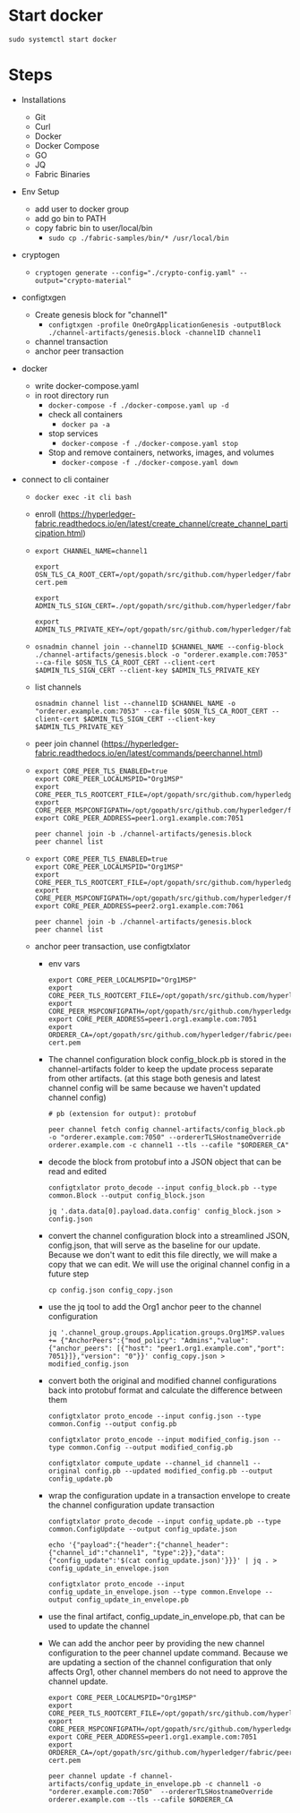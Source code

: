 # Start docker
```sudo systemctl start docker```

# Steps

- Installations
	- Git
	- Curl
	- Docker
	- Docker Compose
	- GO
	- JQ
	- Fabric Binaries
	
- Env Setup
	- add user to docker group
	- add go bin to PATH
	- copy fabric bin to user/local/bin
		- ```sudo cp ./fabric-samples/bin/* /usr/local/bin```

- cryptogen
	- ```cryptogen generate --config="./crypto-config.yaml" --output="crypto-material"```

- configtxgen
	- Create genesis block for "channel1"
		- ```configtxgen -profile OneOrgApplicationGenesis -outputBlock ./channel-artifacts/genesis.block -channelID channel1```
	- channel transaction
	- anchor peer transaction
- docker
	- write docker-compose.yaml
	- in root directory run
		- ```docker-compose -f ./docker-compose.yaml up -d```
		- check all containers
			- ```docker pa -a```
		- stop services
			- ```docker-compose -f ./docker-compose.yaml stop```
		- Stop and remove containers, networks, images, and volumes
			- ```docker-compose -f ./docker-compose.yaml down```
- connect to cli container
	- ```docker exec -it cli bash```

	- enroll (https://hyperledger-fabric.readthedocs.io/en/latest/create_channel/create_channel_participation.html)
	-	```
		export CHANNEL_NAME=channel1

		export OSN_TLS_CA_ROOT_CERT=/opt/gopath/src/github.com/hyperledger/fabric/peer/crypto/ordererOrganizations/example.com/orderers/orderer.example.com/msp/tlscacerts/tlsca.example.com-cert.pem

		export ADMIN_TLS_SIGN_CERT=./opt/gopath/src/github.com/hyperledger/fabric/peer/crypto/ordererOrganizations/example.com/orderers/orderer.example.com/tls/server.crt

		export ADMIN_TLS_PRIVATE_KEY=/opt/gopath/src/github.com/hyperledger/fabric/peer/crypto/ordererOrganizations/example.com/orderers/orderer.example.com/tls/server.key
		```
	-	```osnadmin channel join --channelID $CHANNEL_NAME --config-block ./channel-artifacts/genesis.block -o "orderer.example.com:7053" --ca-file $OSN_TLS_CA_ROOT_CERT --client-cert $ADMIN_TLS_SIGN_CERT --client-key $ADMIN_TLS_PRIVATE_KEY```

	- list channels
	
		```osnadmin channel list --channelID $CHANNEL_NAME -o "orderer.example.com:7053" --ca-file $OSN_TLS_CA_ROOT_CERT --client-cert $ADMIN_TLS_SIGN_CERT --client-key $ADMIN_TLS_PRIVATE_KEY```

	- peer join channel (https://hyperledger-fabric.readthedocs.io/en/latest/commands/peerchannel.html)
	- 	```
		export CORE_PEER_TLS_ENABLED=true
		export CORE_PEER_LOCALMSPID="Org1MSP"
		export CORE_PEER_TLS_ROOTCERT_FILE=/opt/gopath/src/github.com/hyperledger/fabric/peer/crypto/peerOrganizations/org1.example.com/peers/peer1.org1.example.com/tls/ca.crt
		export CORE_PEER_MSPCONFIGPATH=/opt/gopath/src/github.com/hyperledger/fabric/peer/crypto/peerOrganizations/org1.example.com/users/Admin@org1.example.com/msp
		export CORE_PEER_ADDRESS=peer1.org1.example.com:7051

		```
		```
		peer channel join -b ./channel-artifacts/genesis.block
		peer channel list
		```

	- 	```
		export CORE_PEER_TLS_ENABLED=true
		export CORE_PEER_LOCALMSPID="Org1MSP"
		export CORE_PEER_TLS_ROOTCERT_FILE=/opt/gopath/src/github.com/hyperledger/fabric/peer/crypto/peerOrganizations/org1.example.com/peers/peer2.org1.example.com/tls/ca.crt
		export CORE_PEER_MSPCONFIGPATH=/opt/gopath/src/github.com/hyperledger/fabric/peer/crypto/peerOrganizations/org1.example.com/users/Admin@org1.example.com/msp
		export CORE_PEER_ADDRESS=peer2.org1.example.com:7061

		```
		```
		peer channel join -b ./channel-artifacts/genesis.block
		peer channel list
		```

	- anchor peer transaction, use configtxlator
		- env vars
			```
			export CORE_PEER_LOCALMSPID="Org1MSP"
			export CORE_PEER_TLS_ROOTCERT_FILE=/opt/gopath/src/github.com/hyperledger/fabric/peer/crypto/peerOrganizations/org1.example.com/peers/peer1.org1.example.com/tls/ca.crt
			export CORE_PEER_MSPCONFIGPATH=/opt/gopath/src/github.com/hyperledger/fabric/peer/crypto/peerOrganizations/org1.example.com/users/Admin@org1.example.com/msp
			export CORE_PEER_ADDRESS=peer1.org1.example.com:7051
			export ORDERER_CA=/opt/gopath/src/github.com/hyperledger/fabric/peer/crypto/ordererOrganizations/example.com/orderers/orderer.example.com/msp/tlscacerts/tlsca.example.com-cert.pem
			```
		- The channel configuration block config_block.pb is stored in the channel-artifacts folder to keep the update process separate from other artifacts. (at this stage both genesis and latest channel config will be same because we haven't updated channel config)
			
			```
			# pb (extension for output): protobuf

			peer channel fetch config channel-artifacts/config_block.pb -o "orderer.example.com:7050" --ordererTLSHostnameOverride orderer.example.com -c channel1 --tls --cafile "$ORDERER_CA"
			
			```
		- decode the block from protobuf into a JSON object that can be read and edited
		
			```
			configtxlator proto_decode --input config_block.pb --type common.Block --output config_block.json
			
			jq '.data.data[0].payload.data.config' config_block.json > config.json
			```
		- convert the channel configuration block into a streamlined JSON, config.json, that will serve as the baseline for our update. Because we don't want to edit this file directly, we will make a copy that we can edit. We will use the original channel config in a future step

			```cp config.json config_copy.json```
		- use the jq tool to add the Org1 anchor peer to the channel configuration
			
			```jq '.channel_group.groups.Application.groups.Org1MSP.values += {"AnchorPeers":{"mod_policy": "Admins","value":{"anchor_peers": [{"host": "peer1.org1.example.com","port": 7051}]},"version": "0"}}' config_copy.json > modified_config.json```
		- convert both the original and modified channel configurations back into protobuf format and calculate the difference between them

			```
			configtxlator proto_encode --input config.json --type common.Config --output config.pb

			configtxlator proto_encode --input modified_config.json --type common.Config --output modified_config.pb

			configtxlator compute_update --channel_id channel1 --original config.pb --updated modified_config.pb --output config_update.pb
			```
		- wrap the configuration update in a transaction envelope to create the channel configuration update transaction

			```
			configtxlator proto_decode --input config_update.pb --type common.ConfigUpdate --output config_update.json

			echo '{"payload":{"header":{"channel_header":{"channel_id":"channel1", "type":2}},"data":{"config_update":'$(cat config_update.json)'}}}' | jq . > config_update_in_envelope.json

			configtxlator proto_encode --input config_update_in_envelope.json --type common.Envelope --output config_update_in_envelope.pb
			```
		- use the final artifact, config_update_in_envelope.pb, that can be used to update the channel
		- We can add the anchor peer by providing the new channel configuration to the peer channel update command. Because we are updating a section of the channel configuration that only affects Org1, other channel members do not need to approve the channel update.

			```
			export CORE_PEER_LOCALMSPID="Org1MSP"
			export CORE_PEER_TLS_ROOTCERT_FILE=/opt/gopath/src/github.com/hyperledger/fabric/peer/crypto/peerOrganizations/org1.example.com/peers/peer1.org1.example.com/tls/ca.crt
			export CORE_PEER_MSPCONFIGPATH=/opt/gopath/src/github.com/hyperledger/fabric/peer/crypto/peerOrganizations/org1.example.com/users/Admin@org1.example.com/msp
			export CORE_PEER_ADDRESS=peer1.org1.example.com:7051
			export ORDERER_CA=/opt/gopath/src/github.com/hyperledger/fabric/peer/crypto/ordererOrganizations/example.com/orderers/orderer.example.com/msp/tlscacerts/tlsca.example.com-cert.pem
			```

			```peer channel update -f channel-artifacts/config_update_in_envelope.pb -c channel1 -o "orderer.example.com:7050"  --ordererTLSHostnameOverride orderer.example.com --tls --cafile $ORDERER_CA```